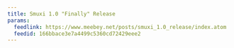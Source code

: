 ```yaml
---
title: Smuxi 1.0 "Finally" Release
params:
  feedlink: https://www.meebey.net/posts/smuxi_1.0_release/index.atom
  feedid: 166bbace3e7a4499c5360cd72429eee2
---
```

